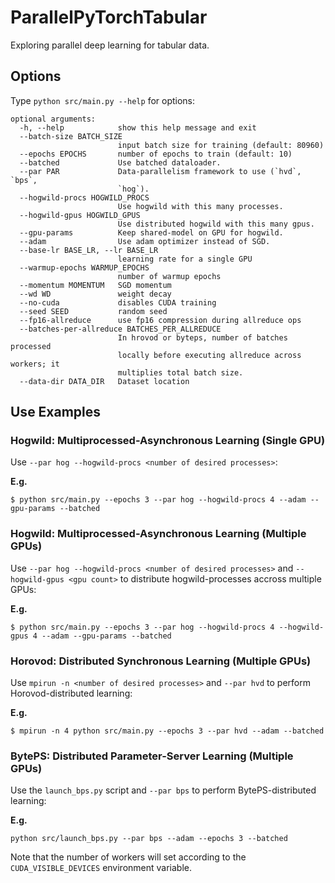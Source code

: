 # ParallelPyTorchTabular

Exploring parallel deep learning for tabular data.

## Options

Type `python src/main.py --help` for options:

```
optional arguments:
  -h, --help            show this help message and exit
  --batch-size BATCH_SIZE
                        input batch size for training (default: 80960)
  --epochs EPOCHS       number of epochs to train (default: 10)
  --batched             Use batched dataloader.
  --par PAR             Data-parallelism framework to use (`hvd`, `bps`,
                        `hog`).
  --hogwild-procs HOGWILD_PROCS
                        Use hogwild with this many processes.
  --hogwild-gpus HOGWILD_GPUS
                        Use distributed hogwild with this many gpus.
  --gpu-params          Keep shared-model on GPU for hogwild.
  --adam                Use adam optimizer instead of SGD.
  --base-lr BASE_LR, --lr BASE_LR
                        learning rate for a single GPU
  --warmup-epochs WARMUP_EPOCHS
                        number of warmup epochs
  --momentum MOMENTUM   SGD momentum
  --wd WD               weight decay
  --no-cuda             disables CUDA training
  --seed SEED           random seed
  --fp16-allreduce      use fp16 compression during allreduce ops
  --batches-per-allreduce BATCHES_PER_ALLREDUCE
                        In hrovod or byteps, number of batches processed
                        locally before executing allreduce across workers; it
                        multiplies total batch size.
  --data-dir DATA_DIR   Dataset location
```


## Use Examples

### Hogwild: Multiprocessed-Asynchronous Learning (Single GPU)

Use `--par hog --hogwild-procs <number of desired processes>`:

**E.g.**
```
$ python src/main.py --epochs 3 --par hog --hogwild-procs 4 --adam --gpu-params --batched
```

### Hogwild: Multiprocessed-Asynchronous Learning (Multiple GPUs)

Use `--par hog --hogwild-procs <number of desired processes>` and `--hogwild-gpus <gpu count>` to distribute hogwild-processes accross multiple GPUs:

**E.g.**
```
$ python src/main.py --epochs 3 --par hog --hogwild-procs 4 --hogwild-gpus 4 --adam --gpu-params --batched
```

### Horovod: Distributed Synchronous Learning (Multiple GPUs)

Use `mpirun -n <number of desired processes>` and `--par hvd` to perform Horovod-distributed learning:

**E.g.**
```
$ mpirun -n 4 python src/main.py --epochs 3 --par hvd --adam --batched
```

### BytePS: Distributed Parameter-Server Learning (Multiple GPUs)

Use the `launch_bps.py` script and `--par bps` to perform BytePS-distributed learning:

**E.g.**
```
python src/launch_bps.py --par bps --adam --epochs 3 --batched
```

Note that the number of workers will set according to the `CUDA_VISIBLE_DEVICES` environment variable.